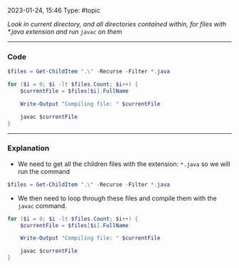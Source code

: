 2023-01-24, 15:46
Type: #topic

*Look in current directory, and all directories contained within, for files with \*.java extension and run `javac` on them*  

---

### Code

```powershell
$files = Get-ChildItem ".\" -Recurse -Filter *.java

for ($i = 0; $i -lt $files.Count; $i++) {
    $currentFile = $files[$i].FullName

    Write-Output "Compiling file: " $currentFile

    javac $currentFile
}
```

---

### Explanation

- We need to get all the children files with the extension: `*.java` so we will run the command

```powershell
$files = Get-ChildItem ".\" -Recurse -Filter *.java
```

- We then need to loop through these files and compile them with the `javac` command.

```powershell
for ($i = 0; $i -lt $files.Count; $i++) {
    $currentFile = $files[$i].FullName

    Write-Output "Compiling file: " $currentFile

    javac $currentFile
}
```